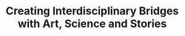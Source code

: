 ---
layout: interior
title: Creating Interdisciplinary Bridges with Art, Science and Stories
speaker: Resha Parajuli
permalink: resha-parajuli
image: img/20180330/reshaParajuli.jpg
event: 20180330
video: 
favorite: I am still discovering Wichita. I love the connected feel here, and the interesting projects people create.
about: Resha is a lifelong learner, interdisciplinary artist and STEM educator. She is from Kathmandu, Nepal, came to the US for college, got her Masters in Astrophysics from Clemson University, and moved to Wichita four years ago. She has worked as a science museum professional and is currently a graduate student in the Innovation Design program at Wichita State University. She designs dynamic learning experiences for people of all ages, and collaborates with experts from diverse backgrounds to create a culture of learning by making, storytelling, and connecting across disciplinary silos.
twitter: wresha
facebook: 
instagram: 
linkedin: 
google: 
website: tinkeringeverafter.com
email: wresha@gmail.com
telephone: 
---